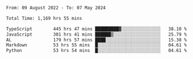 
<!--START_SECTION:waka-->

```txt
From: 09 August 2022 - To: 07 May 2024

Total Time: 1,169 hrs 55 mins

TypeScript        445 hrs 47 mins █████████▓░░░░░░░░░░░░░░░   38.10 %
JavaScript        301 hrs 41 mins ██████▒░░░░░░░░░░░░░░░░░░   25.79 %
AL                179 hrs 57 mins ████░░░░░░░░░░░░░░░░░░░░░   15.38 %
Markdown          53 hrs 55 mins  █░░░░░░░░░░░░░░░░░░░░░░░░   04.61 %
Python            53 hrs 54 mins  █░░░░░░░░░░░░░░░░░░░░░░░░   04.61 %
```

<!--END_SECTION:waka-->











